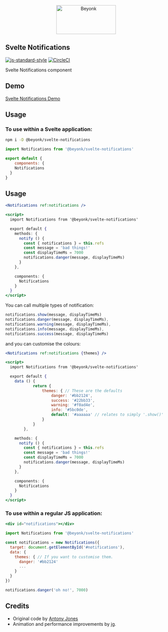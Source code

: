 <p align="center">
  <img width="186" height="90" src="https://user-images.githubusercontent.com/218949/44782765-377e7c80-ab80-11e8-9dd8-fce0e37c235b.png" alt="Beyonk" />
</p>

## Svelte Notifications

[![js-standard-style](https://img.shields.io/badge/code%20style-standard-brightgreen.svg)](http://standardjs.com) [![CircleCI](https://circleci.com/gh/beyonk-adventures/svelte-notifications.svg?style=shield)](https://circleci.com/gh/beyonk-adventures/svelte-notifications)

Svelte Notifications component

## Demo

[Svelte Notifications Demo](https://svelte.technology/repl?version=2.15.2&gist=381a8e97686c28ccface39c3f005116e)

## Usage

### To use within a Svelte application:

```bash
npm i -D @beyonk/svelte-notifications
```

```js
import Notifications from '@beyonk/svelte-notifications'

export default {
	components: {
    Notifications
  }
}
```

## Usage

```jsx
<Notifications ref:notifications />

<script>
  import Notifications from '@beyonk/svelte-notifications'

  export default {
    methods: {
      notify () {
        const { notifications } = this.refs
        const message = 'bad things!'
        const displayTimeMs = 7000
        notifications.danger(message, displayTimeMs)
      }
    },

    components: {
      Notifications
    }
  }
</script>
```

You can call multiple types of notification:

```js
notifications.show(message, displayTimeMs)
notifications.danger(message, displayTimeMs),
notifications.warning(message, displayTimeMs),
notifications.info(message, displayTimeMs),
notifications.success(message, displayTimeMs)
```

and you can customise the colours:

```jsx
<Notifications ref:notifications {themes} />

<script>
  import Notifications from '@beyonk/svelte-notifications'

  export default {
    data () {
			return {
				themes: { // These are the defaults
					danger: '#bb2124',
					success: '#22bb33',
					warning: '#f0ad4e',
					info: '#5bc0de',
					default: '#aaaaaa' // relates to simply '.show()'
				}
			}
		},

    methods: {
      notify () {
        const { notifications } = this.refs
        const message = 'bad things!'
        const displayTimeMs = 7000
        notifications.danger(message, displayTimeMs)
      }
    },

    components: {
      Notifications
    }
  }
</script>
```

### To use within a regular JS application:

```jsx
<div id="notifications"></div>

import Notifications from '@beyonk/svelte-notifications'

const notifications = new Notifications({
  target: document.getElementById('#notifications'),
  data: {
    themes: { // If you want to customise them.
      danger: '#bb2124'
      ...
    }
  }
})

notifications.danger('oh no!', 7000)
```

## Credits

* Original code by [Antony Jones](https://github.com/antony)
* Animation and performance improvements by jg.